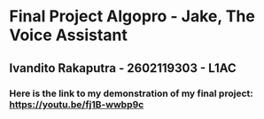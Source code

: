 # Final Project Algopro - Jake, The Voice Assistant 
## Ivandito Rakaputra - 2602119303 - L1AC
### Here is the link to my demonstration of my final project: https://youtu.be/fj1B-wwbp9c 
